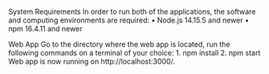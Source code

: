 System Requirements
In order to run both of the applications, the software and computing environments are required:
• Node.js 14.15.5 and newer
• npm 16.4.11 and newer

Web App
Go to the directory where the web app is located, run the following commands on a terminal of your choice:
    1. npm install
    2. npm start
   Web app is now running on http://localhost:3000/.